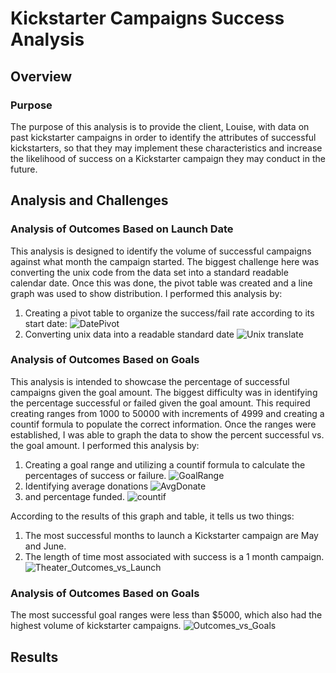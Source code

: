 # **Kickstarter Campaigns Success Analysis**
## Overview
### Purpose
The purpose of this analysis is to provide the client, Louise, with data on past kickstarter campaigns in order to identify the attributes of successful kickstarters, so that they may implement these characteristics and increase the likelihood of success on a Kickstarter campaign they may conduct in the future. 
## Analysis and Challenges
### Analysis of Outcomes Based on Launch Date
This analysis is designed to identify the volume of successful campaigns against what month the campaign started. 
The biggest challenge here was converting the unix code from the data set into a standard readable calendar date. Once this was done, the pivot table was created and a line graph was used to show distribution. 
I performed this analysis by:
1. Creating a pivot table to organize the success/fail rate according to its start date: 
![DatePivot](https://user-images.githubusercontent.com/95246572/147144362-ad9f2eab-849c-4bd4-a190-7930b2b7c974.png)
2. Converting unix data into a readable standard date ![Unix translate](https://user-images.githubusercontent.com/95246572/147137968-1ada1065-0b58-4e4d-b0ee-32b069bc8c52.png)
### Analysis of Outcomes Based on Goals
This analysis is intended to showcase the percentage of successful campaigns given the goal amount.
The biggest difficulty was in identifying the percentage successful or failed given the goal amount. This required creating ranges from 1000 to 50000 with increments of 4999 and creating a countif formula to populate the correct information. Once the ranges were established, I was able to graph the data to show the percent successful vs. the goal amount.
I performed this analysis by:
1. Creating a goal range and utilizing a countif formula to calculate the percentages of success or failure. 
![GoalRange](https://user-images.githubusercontent.com/95246572/147145905-ea893bd2-7572-4087-ba62-e3caa154478b.png)
2. Identifying average donations ![AvgDonate](https://user-images.githubusercontent.com/95246572/147138652-dfa3d404-0d18-4afe-be2f-d0e4424cac52.png)
3. and percentage funded.
![countif](https://user-images.githubusercontent.com/95246572/147138898-8452cfd2-f9eb-4928-83a9-cacc6576c222.png)

According to the results of this graph and table, it tells us two things:
1. The most successful months to launch a Kickstarter campaign are May and June.
2. The length of time most associated with success is a 1 month campaign. 
![Theater_Outcomes_vs_Launch](https://user-images.githubusercontent.com/95246572/147142987-8b21e684-aad5-4e21-824a-2617e273c446.png)

### Analysis of Outcomes Based on Goals
The most successful goal ranges were less than $5000, which also had the highest volume of kickstarter campaigns. 
![Outcomes_vs_Goals](https://user-images.githubusercontent.com/95246572/147142998-464f390f-5d8b-4e17-8857-c6ae62fb3c92.png)

## Results

